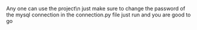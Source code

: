 Any one can use the project\n
just make sure to change the password of the mysql connection in the connection.py file 
just run and you are good to go

